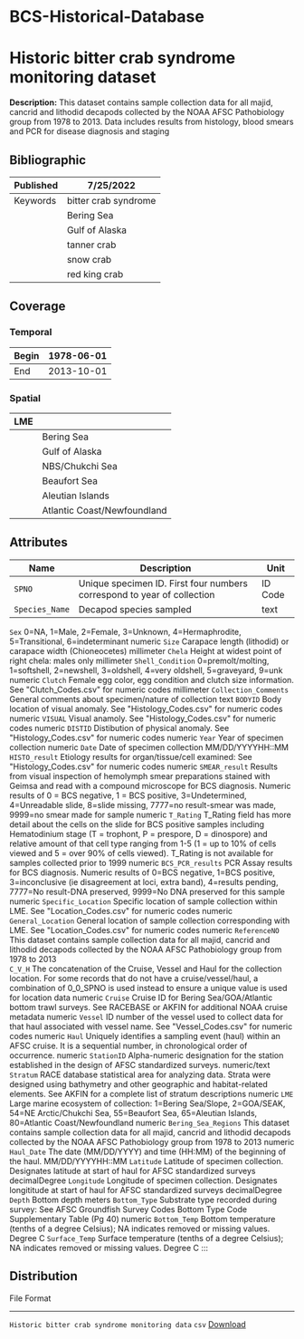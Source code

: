 # BCS-Historical-Database

Historic bitter crab syndrome monitoring dataset
================================================

**Description:** This dataset contains sample collection data for all
majid, cancrid and lithodid decapods collected by the NOAA AFSC
Pathobiology group from 1978 to 2013. Data includes results from histology, blood smears and PCR for disease diagnosis and staging 

Bibliographic
-------------

| Published     | 7/25/2022   |
| ------------- | ------------- |
| Keywords      | bitter crab syndrome |
|               |   Bering Sea |
|               |  Gulf of Alaska |
|               | tanner crab |
|               | snow crab |
|               | red king crab |
 

Coverage
--------

### Temporal

| Begin    | 1978-06-01 |
| ------------- | ------|
| End   | 2013-10-01 |

 
 

### Spatial

| LME     |                     |
| ------------- | ------------- |
|                | Bering Sea |
|               |   Gulf of Alaska |
|               |  NBS/Chukchi Sea |
|               | Beaufort Sea |
|               | Aleutian Islands |
|               | Atlantic Coast/Newfoundland |


Attributes
----------

| Name    |    Description   |   Unit    |
| ------- | ---------------- | ---------- |
| `SPNO` | Unique specimen ID. First four numbers correspond to year of collection  |   ID Code
| `Species_Name`   | Decapod species sampled | text                                                                                                                                                                                                                                                                                           
  `Sex`                   0=NA, 1=Male, 2=Female, 3=Unknown, 4=Hermaphrodite, 5=Transitional, 6=indeterminant                                                                                                                                                                                                                                                                      numeric
  `Size`                  Carapace length (lithodid) or carapace width (Chioneocetes)                                                                                                                                                                                                                                                                                              millimeter
  `Chela`                 Height at widest point of right chela: males only                                                                                                                                                                                                                                                                                                        millimeter
  `Shell_Condition`       0=premolt/molting, 1=softshell, 2=newshell, 3=oldshell, 4=very oldshell, 5=graveyard, 9=unk                                                                                                                                                                                                                                                              numeric
  `Clutch`                Female egg color, egg condition and clutch size information. See \"Clutch\_Codes.csv\" for numeric codes                                                                                                                                                                                                                                                 millimeter
  `Collection_Comments`   General comments about specimen/nature of collection                                                                                                                                                                                                                                                                                                     text
  `BODYID`                Body location of visual anomaly. See \"Histology\_Codes.csv\" for numeric codes                                                                                                                                                                                                                                                                          numeric
  `VISUAL`                Visual anamoly. See \"Histology\_Codes.csv\" for numeric codes                                                                                                                                                                                                                                                                                           numeric
  `DISTID`                Distibution of physical anomaly. See \"Histology\_Codes.csv\" for numeric codes                                                                                                                                                                                                                                                                          numeric
  `Year`                  Year of specimen collection                                                                                                                                                                                                                                                                                                                              numeric
  `Date`                  Date of specimen collection                                                                                                                                                                                                                                                                                                                              MM/DD/YYYYHH::MM
  `HISTO_result`          Etiology results for organ/tissue/cell examined: See \"Histology\_Codes.csv\" for numeric codes                                                                                                                                                                                                                                                          numeric
  `SMEAR_result`          Results from visual inspection of hemolymph smear preparations stained with Geimsa and read with a compound microscope for BCS diagnosis. Numeric results of 0 = BCS negative, 1 = BCS positive, 3=Undetermined, 4=Unreadable slide, 8=slide missing, 7777=no result-smear was made, 9999=no smear made for sample                                       numeric
  `T_Rating`              T\_Rating field has more detail about the cells on the slide for BCS positive samples including Hematodinium stage (T = trophont, P = prespore, D = dinospore) and relative amount of that cell type ranging from 1-5 (1 = up to 10% of cells viewed and 5 = over 90% of cells viewed). T\_Rating is not available for samples collected prior to 1999   numeric
  `BCS_PCR_results`       PCR Assay results for BCS diagnosis. Numeric results of 0=BCS negative, 1=BCS positive, 3=inconclusive (ie disagreement at loci, extra band), 4=results pending, 7777=No result-DNA preserved, 9999=No DNA preserved for this sample                                                                                                                     numeric
  `Specific_Location`     Specific location of sample collection within LME. See \"Location\_Codes.csv\" for numeric codes                                                                                                                                                                                                                                                         numeric
  `General_Location`      General location of sample collection corresponding with LME. See \"Location\_Codes.csv\" for numeric codes                                                                                                                                                                                                                                              numeric
  `ReferenceNO`           This dataset contains sample collection data for all majid, cancrid and lithodid decapods collected by the NOAA AFSC Pathobiology group from 1978 to 2013                                                                                                                                                                                                
  `C_V_H`                 The concatenation of the Cruise, Vessel and Haul for the collection location. For some records that do not have a cruise/vessel/haul, a combination of 0\_0\_SPNO is used instead to ensure a unique value is used for location data                                                                                                                     numeric
  `Cruise`                Cruise ID for Bering Sea/GOA/Atlantic bottom trawl surveys. See RACEBASE or AKFIN for additional NOAA cruise metadata                                                                                                                                                                                                                                    numeric
  `Vessel`                ID number of the vessel used to collect data for that haul associated with vessel name. See \"Vessel\_Codes.csv\" for numeric codes                                                                                                                                                                                                                      numeric
  `Haul`                  Uniquely identifies a sampling event (haul) within an AFSC cruise. It is a sequential number, in chronological order of occurrence.                                                                                                                                                                                                                      numeric
  `StationID`             Alpha-numeric designation for the station established in the design of AFSC standardized surveys.                                                                                                                                                                                                                                                        numeric/text
  `Stratum`               RACE database statistical area for analyzing data. Strata were designed using bathymetry and other geographic and habitat-related elements. See AKFIN for a complete list of stratum descriptions                                                                                                                                                        numeric
  `LME`                   Large marine ecosystem of collection: 1=Bering Sea/Slope, 2=GOA/SEAK, 54=NE Arctic/Chukchi Sea, 55=Beaufort Sea, 65=Aleutian Islands, 80=Atlantic Coast/Newfoundland                                                                                                                                                                                     numeric
  `Bering_Sea_Regions`    This dataset contains sample collection data for all majid, cancrid and lithodid decapods collected by the NOAA AFSC Pathobiology group from 1978 to 2013                                                                                                                                                                                                numeric
  `Haul_Date`             The date (MM/DD/YYYY) and time (HH:MM) of the beginning of the haul.                                                                                                                                                                                                                                                                                     MM/DD/YYYYHH::MM
  `Latitude`              Latitude of specimen collection. Designates latitude at start of haul for AFSC standardized surveys                                                                                                                                                                                                                                                      decimalDegree
  `Longitude`             Longitude of specimen collection. Designates longititude at start of haul for AFSC standardized surveys                                                                                                                                                                                                                                                  decimalDegree
  `Depth`                 Bottom depth                                                                                                                                                                                                                                                                                                                                             meters
  `Bottom_Type`           Substrate type recorded during survey: See AFSC Groundfish Survey Codes Bottom Type Code Supplementary Table (Pg 40)                                                                                                                                                                                                                                     numeric
  `Bottom_Temp`           Bottom temperature (tenths of a degree Celsius); NA indicates removed or missing values.                                                                                                                                                                                                                                                                 Degree C
  `Surface_Temp`          Surface temperature (tenths of a degree Celsius); NA indicates removed or missing values.                                                                                                                                                                                                                                                                Degree C
:::

Distribution
------------

  File                                              Format    
  ------------------------------------------------- -------- -------------------------------------------------
  `Historic bitter crab syndrome monitoring data`   `csv`    [Download](https://github.com/Erin-Fedewa-NOAA)
